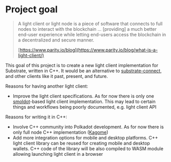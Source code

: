 # Project goal

> A light client or light node is a piece of software that connects to full nodes to interact with the blockchain ... [providing] a much better end-user experience while letting end-users access the blockchain in a decentralized and secure manner.
>
> [https://www.parity.io/blog](https://www.parity.io/blog/what-is-a-light-client/)

This goal of this project is to create a new light client implementation for Substrate, written in C++. It would be an alternative to [substrate-connect](https://wiki.polkadot.network/docs/build-substrate), and other clients like it past, present, and future.

Reasons for having another light client:

- Improve the light client specifications. As for now there is only one [smoldot](https://github.com/paritytech/smoldot)-based light client implementation. This may lead to certain things and workflows being poorly documented, e.g. light client API

Reasons for writing it in C++:
- Involve C++ community into Polkadot development. As for now there is only full node C++ implementation ([Kagome](https://github.com/soramitsu/kagome))
- Add more integration options for mobile and desktop platforms. C++ light client library can be reused for creating mobile and desktop wallets. C++ code of the library will be also compiled to WASM module allowing launching light client in a browser
